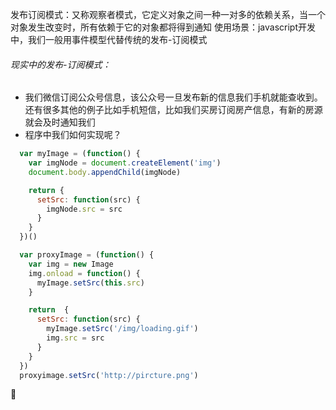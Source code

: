 发布订阅模式：又称观察者模式，它定义对象之间一种一对多的依赖关系，当一个对象发生改变时，所有依赖于它的对象都将得到通知
使用场景：javascript开发中，我们一般用事件模型代替传统的发布-订阅模式

###### 现实中的发布-订阅模式：
* 我们微信订阅公众号信息，该公众号一旦发布新的信息我们手机就能查收到。还有很多其他的例子比如手机短信，比如我们买房订阅房产信息，有新的房源就会及时通知我们
* 程序中我们如何实现呢？
```js
  var myImage = (function() {
    var imgNode = document.createElement('img')
    document.body.appendChild(imgNode)

    return {
      setSrc: function(src) {
        imgNode.src = src
      }
    }
  })()

  var proxyImage = (function() {
    var img = new Image
    img.onload = function() {
      myImage.setSrc(this.src)
    }

    return  {
      setSrc: function(src) {
        myImage.setSrc('/img/loading.gif')
        img.src = src
      }
    }
  })
  proxyimage.setSrc('http://pircture.png')
```

